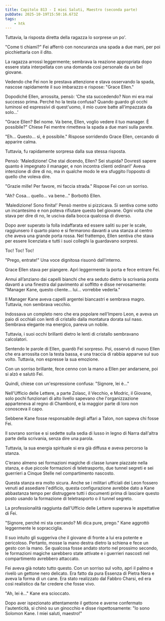 ```yaml
---
title: Capitolo 813 - I miei Saluti, Maestro (seconda parte)
pubDate: 2025-10-19T15:50:16.673Z
tags:
    - htk
---
```



Tuttavia, la risposta diretta della ragazza lo sorprese un po'.


"Come ti chiami?" Fei afferrò con noncuranza una spada a due mani, per poi picchiettarla con il dito.


La ragazza arrossì leggermente; sembrava la reazione appropriata dopo essere stata interpellata con una domanda così personale da un bel giovane.


Vedendo che Fei non le prestava attenzione e stava osservando la spada, nascose rapidamente il suo imbarazzo e rispose: "Grace Ellen."


Dopodiché Ellen, arrossita, pensò: ‘Che sta succedendo? Non mi era mai successo prima. Perché ho la testa confusa? Quando guardo gli occhi luminosi ed espressivi di quest'uomo, il mio cuore batte all’impazzata da solo…’


"Grace Ellen? Bel nome. Va bene, Ellen, voglio vedere il tuo manager. È possibile?" Chiese Fei mentre rimetteva la spada a due mani sulla parete.


"Eh... Questo... sì, è possibile." Rispose sorridendo Grace Ellen, cercando di apparire calma.


Tuttavia, fu rapidamente sorpresa dalla sua stessa risposta.


Pensò: ‘Maledizione! Che stai dicendo, Ellen? Sei stupida? Dovresti sapere quanto è impegnato il manager, e non incontra clienti ordinari!’ Aveva intenzione di dire di no, ma in qualche modo le era sfuggito l’opposto di quello che voleva dire.


"Grazie mille! Per favore, mi faccia strada." Rispose Fei con un sorriso.


"Ah? Cosa... quello... va bene..." Borbottò Ellen.


‘Maledizione! Sono finita!’ Pensò mentre si pizzicava. Si sentiva come sotto un incantesimo e non poteva rifiutare questo bel giovane. Ogni volta che stava per dire di no, le usciva dalla bocca qualcosa di diverso.


Dopo aver superato la folla indaffarata ed essere saliti su per le scale, raggiunsero il quarto piano e si fermarono davanti a una stanza al centro che aveva una grande porta rossa. Nel frattempo, Ellen sentiva che stava per essere licenziata e tutti i suoi colleghi la guardavano sorpresi.


Toc! Toc! Toc!


"Prego, entrate!" Una voce dignitosa risuonò dall'interno.


Grace Ellen stava per piangere. Aprì leggermente la porta e fece entrare Fei.


Annui all’anziano dai capelli bianchi che era seduto dietro la scrivania posta davanti a una finestra dal pavimento al soffitto e disse nervosamente: "Manager Kane, questo cliente... lui... vorrebbe vederla."


Il Manager Kane aveva capelli argentei biancastri e sembrava magro. Tuttavia, non sembrava vecchio.


Indossava un completo nero che era popolare nell'Impero Leon, e aveva un paio di occhiali con lenti di cristallo dalla montatura dorata sul naso. Sembrava elegante ma energico, pareva un nobile.


Tuttavia, i suoi occhi brillanti dietro le lenti di cristallo sembravano calcolatori.


Sentendo le parole di Ellen, guardò Fei sorpreso. Poi, osservò di nuovo Ellen che era arrossita con la testa bassa, e una traccia di rabbia apparve sul suo volto. Tuttavia, non espresse la sua emozione.


Con un sorriso brillante, fece cenno con la mano a Ellen per andarsene, poi si alzò e salutò Fei.


Quindi, chiese con un'espressione confusa: "Signore, lei è..."


Nell'Ufficio delle Lettere, a parte Zolasc, il Vecchio, e Modric, il Giovane, solo pochi funzionari di alto livello sapevano che l'organizzazione apparteneva al regno di Chambord, e la maggior parte di loro non conosceva il capo.


Sebbene Kane fosse responsabile degli affari a Talon, non sapeva chi fosse Fei.


Il sovrano sorrise e si sedette sulla sedia di lusso in legno di Narra dall'altra parte della scrivania, senza dire una parola.


Tuttavia, la sua energia spirituale si era già diffusa e aveva percorso la stanza.


C’erano almeno sei formazioni magiche di classe lunare piazzate nella stanza, e due piccole formazioni di teletrasporto, due tunnel segreti e sei guerrieri a Cinque Stelle nel compartimento nascosto.


Questa stanza era molto sicura. Anche se i militari ufficiali dei Leon fossero venuti ad assediare l'edificio, questa configurazione avrebbe dato a Kane abbastanza tempo per distruggere tutti i documenti prima di lasciare questo posto usando la formazione di teletrasporto o il tunnel segreto.


La professionalità raggiunta dall'Ufficio delle Lettere superava le aspettative di Fei.


"Signore, perché mi sta cercando? Mi dica pure, prego." Kane aggrottò leggermente le sopracciglia.


Il suo intuito gli suggeriva che il giovane di fronte a lui era potente e pericoloso. Pertanto, mosse la mano destra dietro la schiena e fece un gesto con la mano. Se qualcosa fosse andato storto nel prossimo secondo, le formazioni magiche sarebbero state attivate e i guerrieri nascosti nel compartimento avrebbero attaccato.


Fei aveva già notato tutto questo. Con un sorriso sul volto, aprì il palmo e rivelò un gettone nero delicato. Era fatto da pura Essenza di Pietra Nera e aveva la forma di un cane. Era stato realizzato dal Fabbro Charsi, ed era così realistico da far credere che fosse vivo.


"Ah, lei è..." Kane era scioccato.


Dopo aver ispezionato attentamente il gettone e averne confermato l'autenticità, si chinò su un ginocchio e disse rispettosamente: "Io sono Solomon Kane. I miei saluti, maestro!"

